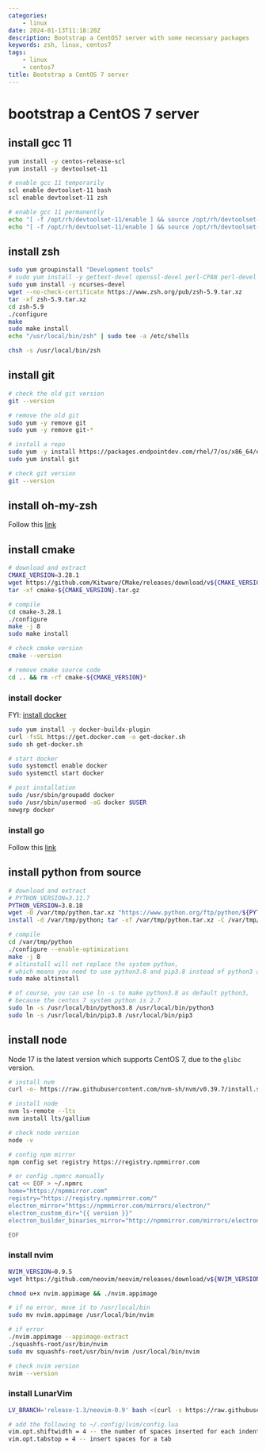 ```yaml
---
categories:
    - linux
date: 2024-01-13T11:18:20Z
description: Bootstrap a CentOS7 server with some necessary packages
keywords: zsh, linux, centos7
tags:
    - linux
    - centos7
title: Bootstrap a CentOS 7 server
---
```




# bootstrap a CentOS 7 server

## install gcc 11

```bash
yum install -y centos-release-scl
yum install -y devtoolset-11

# enable gcc 11 temporarily
scl enable devtoolset-11 bash
scl enable devtoolset-11 zsh

# enable gcc 11 permanently
echo "[ -f /opt/rh/devtoolset-11/enable ] && source /opt/rh/devtoolset-11/enable" >> ~/.bashrc
echo "[ -f /opt/rh/devtoolset-11/enable ] && source /opt/rh/devtoolset-11/enable" >> ~/.zshrc
```

## install zsh

```bash
sudo yum groupinstall "Development tools"
# sudo yum install -y gettext-devel openssl-devel perl-CPAN perl-devel zlib-devel
sudo yum install -y ncurses-devel
wget --no-check-certificate https://www.zsh.org/pub/zsh-5.9.tar.xz
tar -xf zsh-5.9.tar.xz
cd zsh-5.9
./configure
make
sudo make install
echo "/usr/local/bin/zsh" | sudo tee -a /etc/shells

chsh -s /usr/local/bin/zsh
```

## install git

```bash
# check the old git version
git --version

# remove the old git
sudo yum -y remove git
sudo yum -y remove git-*

# install a repo
sudo yum -y install https://packages.endpointdev.com/rhel/7/os/x86_64/endpoint-repo.x86_64.rpm
sudo yum install git

# check git version
git --version
```

## install oh-my-zsh

Follow this [link](https://blog.caoyu.info/build-server-zsh.html)

## install cmake

```bash
# download and extract
CMAKE_VERSION=3.28.1
wget https://github.com/Kitware/CMake/releases/download/v${CMAKE_VERSION}/cmake-${CMAKE_VERSION}.tar.gz
tar -xf cmake-${CMAKE_VERSION}.tar.gz

# compile
cd cmake-3.28.1
./configure
make -j 8
sudo make install

# check cmake version
cmake --version

# remove cmake source code
cd .. && rm -rf cmake-${CMAKE_VERSION}*
```

### install docker

FYI: [install docker](https://docs.docker.com/engine/install/centos/)

```bash
sudo yum install -y docker-buildx-plugin
curl -fsSL https://get.docker.com -o get-docker.sh
sudo sh get-docker.sh

# start docker
sudo systemctl enable docker
sudo systemctl start docker

# post installation
sudo /usr/sbin/groupadd docker
sudo /usr/sbin/usermod -aG docker $USER
newgrp docker
```

### install go

Follow this [link](https://blog.caoyu.info/install-binary-file.html)

## install python from source

```bash
# download and extract
# PYTHON_VERSION=3.11.7
PYTHON_VERSION=3.8.18
wget -O /var/tmp/python.tar.xz "https://www.python.org/ftp/python/${PYTHON_VERSION}/Python-${PYTHON_VERSION}.tar.xz"
install -d /var/tmp/python; tar -xf /var/tmp/python.tar.xz -C /var/tmp/python --strip-components 1

# compile
cd /var/tmp/python
./configure --enable-optimizations
make -j 8
# altinstall will not replace the system python,
# which means you need to use python3.8 and pip3.8 instead of python3 and pip3
sudo make altinstall

# of course, you can use ln -s to make python3.8 as default python3,
# because the centos 7 system python is 2.7
sudo ln -s /usr/local/bin/python3.8 /usr/local/bin/python3
sudo ln -s /usr/local/bin/pip3.8 /usr/local/bin/pip3
```

## install node

Node 17 is the latest version which supports CentOS 7, due to the `glibc` version.

```bash
# install nvm
curl -o- https://raw.githubusercontent.com/nvm-sh/nvm/v0.39.7/install.sh | bash

# install node
nvm ls-remote --lts
nvm install lts/gallium

# check node version
node -v

# config npm mirror
npm config set registry https://registry.npmmirror.com

# or config .npmrc manually
cat << EOF > ~/.npmrc
home="https://npmmirror.com"
registry="https://registry.npmmirror.com/"
electron_mirror="https://npmmirror.com/mirrors/electron/"
electron_custom_dir="{{ version }}"
electron_builder_binaries_mirror="http://npmmirror.com/mirrors/electron-builder-binaries/"

EOF
```

### install nvim

```bash
NVIM_VERSION=0.9.5
wget https://github.com/neovim/neovim/releases/download/v${NVIM_VERSION}/nvim.appimage

chmod u+x nvim.appimage && ./nvim.appimage

# if no error, move it to /usr/local/bin
sudo mv nvim.appimage /usr/local/bin/nvim

# if error
./nvim.appimage --appimage-extract
./squashfs-root/usr/bin/nvim
sudo mv squashfs-root/usr/bin/nvim /usr/local/bin/nvim

# check nvim version
nvim --version
```

### install LunarVim

```bash
LV_BRANCH='release-1.3/neovim-0.9' bash <(curl -s https://raw.githubusercontent.com/LunarVim/LunarVim/release-1.3/neovim-0.9/utils/installer/install.sh)

# add the following to ~/.config/lvim/config.lua
vim.opt.shiftwidth = 4 -- the number of spaces inserted for each indentation
vim.opt.tabstop = 4 -- insert spaces for a tab
```
